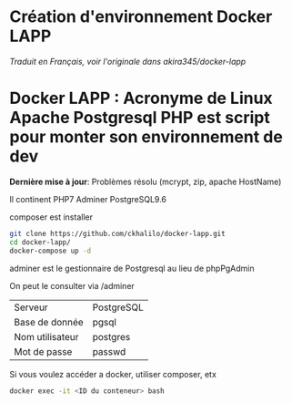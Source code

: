Création d'environnement Docker LAPP
====
*Traduit en Français, voir l'originale dans akira345/docker-lapp*

Docker LAPP : Acronyme de Linux Apache Postgresql PHP est script pour monter son environnement de dev
====
__Dernière mise à jour__: Problèmes résolu (mcrypt, zip, apache HostName)


Il continent PHP7 Adminer PostgreSQL9.6

composer est installer 

```bash
git clone https://github.com/ckhalilo/docker-lapp.git
cd docker-lapp/
docker-compose up -d
```

adminer est le gestionnaire de Postgresql au lieu de phpPgAdmin

On peut le consulter via /adminer

|    |    |
|---------|---------|
|Serveur|PostgreSQL|
|Base de donnée|pgsql|
|Nom utilisateur|postgres|
|Mot de passe|passwd|

Si vous voulez accéder a docker, utiliser composer, etx

```bash
docker exec -it <ID du conteneur> bash
```


